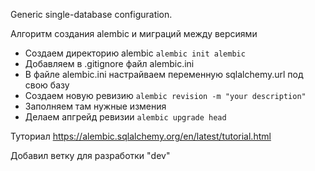 Generic single-database configuration.


Алгоритм создания alembic и миграций между версиями
- Создаем директорию alembic
`alembic init alembic`
- Добавляем в .gitignore файл alembic.ini
- В файле alembic.ini настрайваем переменную sqlalchemy.url под свою базу
- Создаем новую ревизию
`alembic revision -m "your description"`
- Заполняем там нужные измения
- Делаем апгрейд ревизии
`alembic upgrade head`

Туториал https://alembic.sqlalchemy.org/en/latest/tutorial.html

Добавил ветку для разработки "dev"
